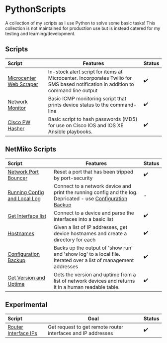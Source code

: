 # PythonScripts
A collection of my scripts as I use Python to solve some basic tasks! This collection is not maintained for production use but is instead catered for my testing and learning/development.

## Scripts

| Script                                                                                                           | Features                                                                                                                          | Status |
|:-----------------------------------------------------------------------------------------------------------------|-----------------------------------------------------------------------------------------------------------------------------------|--------|
| [Microcenter Web Scraper](https://github.com/NetworkNick-io/Python-Projects/tree/main/MicroCenterWebScraper)     | In-stock alert script for items at Microcenter. Incorporates Twilio for SMS based notification in addition to command line output | ✔️     |
| [Network Monitor](https://github.com/NetworkNick-io/Python-Projects/tree/main/ICMPmonitor)                       | Basic ICMP monitoring script that prints device status to the command-line                                                        | ✔️     |
| [Cisco PW Hasher](https://github.com/NetworkNick-US/PythonScripts/blob/main/Hash%20PWs%20for%20Cisco/setupPW.py) | Basic script to hash passwords (MD5) for use on Cisco IOS and IOS XE Ansible playbooks.                                           | ✔️     |

## NetMiko Scripts

| Script              | Features                                                                                                  | Status    |
| :-------------      |-----------------------------------------------------------------------------------------------------------|-----------| 
| [Network Port Bouncer](https://github.com/NetworkNick-US/LearningPython/blob/main/CiscoPortBouncer/bouncePort.py) | Reset a port that has been tripped by port-security                                                       | ✔️        |
| [Running Config and Local Log](https://github.com/NetworkNick-US/PythonScripts/blob/main/Netmiko/getRunLog.py) | Connect to a network device and print the running config and the log. Depricated - use [Configuration Backup](https://github.com/NetworkNick-US/PythonScripts/blob/main/Netmiko/backupConfig.py)                   | -️        |
| [Get Interface list](https://github.com/NetworkNick-US/PythonScripts/blob/main/Netmiko/GetInts.py) | Connect to a device and parse the interfaces into a basic list                                            | ✔️        |
| [Hostnames](https://github.com/NetworkNick-US/PythonScripts/blob/main/Netmiko/getHostname.py) | Given a list of IP addresses, get device hostnames and create a directory for each                        | ✔️        |
| [Configuration Backup](https://github.com/NetworkNick-US/PythonScripts/blob/main/Netmiko/backupConfig.py) | Backs up the output of 'show run' and 'show log' to a local file. Iterated over a list of management addresses | ✔️        |
| [Get Version and Uptime](https://github.com/NetworkNick-US/PythonScripts/blob/main/Netmiko/getVersion.py) | Gets the version and uptime from a list of network devices and returns it in a human readable table. | ✔️        |

## Experimental

| Script | Goal | Status |
| :------|-------|------|
| [Router Interface IPs](https://github.com/NetworkNick-US/PythonScripts/blob/main/Requests/RouterInts.py) | Get request to get remote router interfaces and IP addresses |  ✔️     |